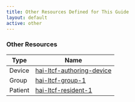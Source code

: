 ```yaml
---
title: Other Resources Defined for This Guide
layout: default
active: other
---
```


<!-- { :.no_toc } -->

<!-- TOC  the css styling for this is \pages\assets\css\project.css under 'markdown-toc'-->

<!-- * Do not remove this line (it will not be displayed)
{:toc} -->

<!-- end TOC -->

### Other Resources

<table>
<thead>
<tr>
<th>Type</th>
<th>Name</th>
</tr>
</thead>
<tbody>
<tr>
<td>Device</td>
<td><a href="Device-hai-ltcf-authoring-device.html">hai-ltcf-authoring-device</a></td>
</tr>
<tr>
<td>Group</td>
<td><a href="Group-hai-ltcf-group-1.html">hai-ltcf-group-1</a></td>
</tr>
<tr>
<td>Patient</td>
<td><a href="Patient-hai-ltcf-resident-1.html">hai-ltcf-resident-1</a></td>
</tr>
</tbody>
</table>
